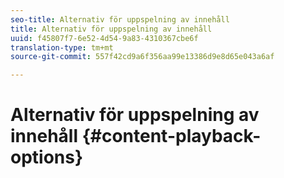 ```yaml
---
seo-title: Alternativ för uppspelning av innehåll
title: Alternativ för uppspelning av innehåll
uuid: f45807f7-6e52-4d54-9a83-4310367cbe6f
translation-type: tm+mt
source-git-commit: 557f42cd9a6f356aa99e13386d9e8d65e043a6af

---
```



# Alternativ för uppspelning av innehåll {#content-playback-options}
